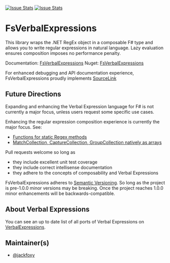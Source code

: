 [![Issue Stats](http://issuestats.com/github/verbalexpressions/FsVerbalExpressions/badge/issue)](http://issuestats.com/github/fsprojects/ProjectScaffold)
[![Issue Stats](http://issuestats.com/github/verbalexpressions/FsVerbalExpressions/badge/pr)](http://issuestats.com/github/fsprojects/ProjectScaffold)

# FsVerbalExpressions

This library wraps the .NET RegEx object in a composable F# type and allows you to write regular expressions in natural language. Lazy evaluation ensures composition imposes no performance penalty.

Documentation: [FsVerbalExpressions](http://verbalexpressions.github.io/FSharpVerbalExpressions/)
Nuget: [FsVerbalExpressions](https://www.nuget.org/packages/FsVerbalExpressions "FsVerbalExpressions")

For enhanced debugging and API documentation experience, FsVerbalExpressions proudly implements [SourceLink](http://ctaggart.github.io/SourceLink/ "SourceLink")

## Future Directions

Expanding and enhancing the Verbal Expression language for F# is not currently a major focus, unless users request some specific use cases.

Enhancing the regular expression composition experience is currently the major focus. See:
- [Functions for static Regex methods](https://github.com/VerbalExpressions/FSharpVerbalExpressions/issues/2 "Functions for static Regex methods")
- [MatchCollection, CaptureCollection, GroupCollection natively as arrays](https://github.com/VerbalExpressions/FSharpVerbalExpressions/issues/3 "MatchCollection, CaptureCollection, GroupCollection natively as arrays")

Pull requests welcome so long as 

- they include excellent unit test coverage 
- they include correct intellisense documentation
- they adhere to the concepts of composability and Verbal Expressions

FsVerbalExpressions adheres to [Semantic Versioning](http://semver.org/ "Semantic Versioning"). So long as the project is pre-1.0.0 minor versions may be breaking. Once the project reaches 1.0.0 minor enhancements will be backwards-compatible.

## About Verbal Expressions

You can see an up to date list of all ports of Verbal Expressions on [VerbalExpressions](http://verbalexpressions.github.io).


## Maintainer(s)

- [@jackfoxy](https://github.com/jackfoxy)

